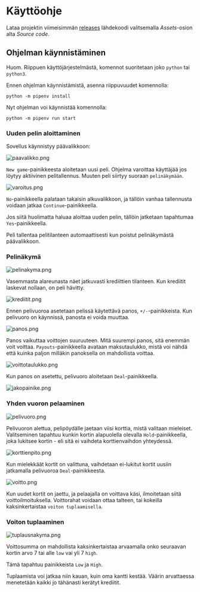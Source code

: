 # Käyttöohje

Lataa projektin viimeisimmän [releases](https://github.com/k0psutin/ohte-2020/releases) lähdekoodi valitsemalla _Assets_-osion alta _Source code_.

## Ohjelman käynnistäminen

Huom. Riippuen käyttöjärjestelmästä, komennot suoritetaan joko `python` tai `python3`.

Ennen ohjelman käynnistämistä, asenna riippuvuudet komennolla:

`python -m pipenv install`

Nyt ohjelman voi käynnistää komennolla:

`python -m pipenv run start`

### Uuden pelin aloittaminen

Sovellus käynnistyy päävalikkoon:

![paavalikko.png](kuvat/paavalikko.png)

`New game`-painikkeesta aloitetaan uusi peli. Ohjelma varoittaa käyttäjää jos löytyy aktiivinen pelitallennus. Muuten peli siirtyy suoraan `pelinäkymään`.

![varoitus.png](kuvat/varoitus.png)

`No`-painikkeella palataan takaisin alkuvalikkoon, ja tällöin vanhaa tallennusta voidaan jatkaa `Continue`-painikkeella.

Jos siitä huolimatta haluaa aloittaa uuden pelin, tällöin jatketaan tapahtumaa `Yes`-painikkeella.

Peli tallentaa pelitilanteen automaattisesti kun poistut pelinäkymästä päävalikkoon.

### Pelinäkymä

![pelinakyma.png](kuvat/pelinakyma.png)

Vasemmasta alareunasta näet jatkuvasti krediittien tilanteen. Kun krediitit laskevat nollaan, on peli hävitty.

![krediitit.png](kuvat/krediitit.png)

Ennen pelivuoroa asetetaan pelissä käytettävä panos, `+/-`-painikkeista. Kun pelivuoro on käynnissä, panosta ei voida muuttaa.

![panos.png](kuvat/panos.png)

Panos vaikuttaa voittojen suuruuteen. Mitä suurempi panos, sitä enemmän voit voittaa. `Payouts`-painikkeella avataan maksutaulukko, mistä voi nähdä että kuinka paljon milläkin panoksella on mahdollista voittaa.

![voittotaulukko.png](kuvat/voittotaulukko.png)

Kun panos on asetettu, pelivuoro aloitetaan `Deal`-painikkeella.

![jakopainike.png](kuvat/jakopainike.png)

### Yhden vuoron pelaaminen

![pelivuoro.png](kuvat/pelivuoro.png)

Pelivuoron alettua, pelipöydälle jaetaan viisi korttia, mistä valitaan mieleiset. Valitseminen tapahtuu kunkin kortin alapuolella olevalla `Hold`-painikkeella, joka lukitsee kortin - eli sitä ei vaihdeta korttienvaihdon yhteydessä.

![korttienpito.png](kuvat/korttienpito.png)

Kun mielekkäät kortit on valittuna, vaihdetaan ei-lukitut kortit uusiin jatkamalla pelivuoroa `Deal`-painikkeesta.

![voitto.png](kuvat/voitto.png)

Kun uudet kortit on jaettu, ja pelaajalla on voittava käsi, ilmoitetaan siitä voittoilmoituksella. Voittorahat voidaan ottaa talteen, tai kokeilla kaksinkertaistaa `voiton tuplaamisella`.

### Voiton tuplaaminen

![tuplausnakyma.png](kuvat/tuplausnakyma.png)

Voittosumma on mahdollista kaksinkertaistaa arvaamalla onko seuraavan kortin arvo 7 tai alle `low` vai yli 7 `high`.

Tämä tapahtuu painikkeista `Low` ja `High`.

Tuplaamista voi jatkaa niin kauan, kuin oma kantti kestää. Väärin arvattaessa menetetään kaikki jo tähänasti kerätyt krediitit.
